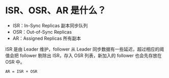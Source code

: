 # ISR、OSR、AR 是什么？

- ISR：In-Sync Replicas 副本同步队列
- OSR：Out-of-Sync Replicas
- AR：Assigned Replicas 所有副本

ISR 是由 Leader 维护，follower 从 Leader 同步数据有一些延迟，超过相应的阈值会把 follower 剔除出 ISR，存入 OSR 列表，新加入的 follower 也会先存放在 OSR 中。

`AR = ISR + OSR`